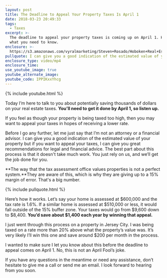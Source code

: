 ```yaml
---
layout: post
title: The Deadline to Appeal Your Property Taxes Is April 1
date: 2018-03-23 20:49:33
tags:
  - Taxes
excerpt: >-
  The deadline to appeal your property taxes is coming up on April 1. Here’s
  what you need to know.
enclosure: >-
  https://s3.amazonaws.com/vyralmarketing/Steven+Rosado/Hoboken+Real+Estate+Tax+Video.mp4
pullquote: I can give you a good indication of the estimated value of your property.
enclosure_type: video/mp4
enclosure_time:
use_youtube_image: true
youtube_alternate_image:
youtube_code: IPPIKxxYhcg
---
```


{% include youtube.html %}

Today I’m here to talk to you about potentially saving thousands of dollars on your real estate taxes. **You’ll need to get it done by April 1, so listen up.**

If you feel as though your property is being taxed too high, then you may want to appeal your taxes in hopes of receiving a lower rate.&nbsp;

Before I go any further, let me just say that I’m not an attorney or a financial advisor. I can give you a good indication of the estimated value of your property but if you want to appeal your taxes, I can give you great recommendations for legal and financial advice. The best part about this process is that it doesn't take much work. You just rely on us, and we’ll get the job done for you.&nbsp;

**The way that the tax assessment office values properties is not a perfect system.**They are aware of this, which is why they are giving up to a 15% margin of error. That's a big number.

{% include pullquote.html %}

Here’s how it works. Let’s say your home is assessed at $600,000 and the tax rate is 1.6%. If a similar home is assessed at $510,000 or less, it would fall outside of the 15% buffer zone. Your taxes would go from $9,600 down to $8,400. **You’d save about $1,400 each year by winning that appeal.**

I just went through this process on a property in Jersey City. I was being taxed on a rate more than 20% above what the property’s value was. It’s very likely I’ll win this one and save around $200 per month in the process.

I wanted to make sure I let you know about this before the deadline to appeal comes on April 1. No, this is not an April Fool’s joke.&nbsp;

If you have any questions in the meantime or need any assistance, don’t hesitate to give me a call or send me an email. I look forward to hearing from you soon.